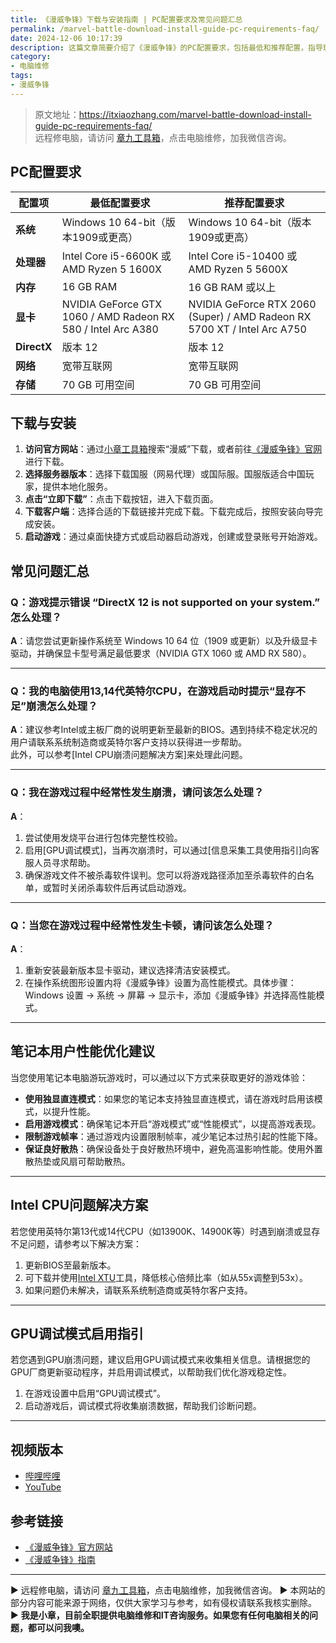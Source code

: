 ```yaml
---
title: 《漫威争锋》下载与安装指南 | PC配置要求及常见问题汇总
permalink: /marvel-battle-download-install-guide-pc-requirements-faq/
date: 2024-12-06 10:17:39
description: 这篇文章简要介绍了《漫威争锋》的PC配置要求，包括最低和推荐配置，指导玩家从官网下载并安装游戏客户端，同时汇总了常见问题解决方案.
category:
- 电脑维修
tags:
- 漫威争锋
---
```


> 原文地址：<https://itxiaozhang.com/marvel-battle-download-install-guide-pc-requirements-faq/>  
> 远程修电脑，请访问 [章九工具箱](https://zhang9.com/)，点击电脑维修，加我微信咨询。 

## PC配置要求

| 配置项       | 最低配置要求                         | 推荐配置要求                         |
|--------------|-------------------------------------|-------------------------------------|
| **系统**   | Windows 10 64-bit（版本1909或更高）  | Windows 10 64-bit（版本1909或更高）  |
| **处理器**     | Intel Core i5-6600K 或 AMD Ryzen 5 1600X | Intel Core i5-10400 或 AMD Ryzen 5 5600X |
| **内存**       | 16 GB RAM                           | 16 GB RAM 或以上                    |
| **显卡**       | NVIDIA GeForce GTX 1060 / AMD Radeon RX 580 / Intel Arc A380 | NVIDIA GeForce RTX 2060 (Super) / AMD Radeon RX 5700 XT / Intel Arc A750 |
| **DirectX**    | 版本 12                              | 版本 12                              |
| **网络**   | 宽带互联网                           | 宽带互联网                           |
| **存储**   | 70 GB 可用空间                       | 70 GB 可用空间                       |

## 下载与安装

1. **访问官方网站**：通过[小章工具箱](https://zhang9.com/)搜索“漫威”下载，或者前往[《漫威争锋》官网](https://marvelrivals.163.com/)进行下载。
2. **选择服务器版本**：选择下载国服（网易代理）或国际服。国服版适合中国玩家，提供本地化服务。
3. **点击“立即下载”**：点击下载按钮，进入下载页面。
4. **下载客户端**：选择合适的下载链接并完成下载。下载完成后，按照安装向导完成安装。
5. **启动游戏**：通过桌面快捷方式或启动器启动游戏，创建或登录账号开始游戏。

## 常见问题汇总

### Q：游戏提示错误 “DirectX 12 is not supported on your system.” 怎么处理？

**A**：请您尝试更新操作系统至 Windows 10 64 位（1909 或更新）以及升级显卡驱动，并确保显卡型号满足最低要求（NVIDIA GTX 1060 或 AMD RX 580）。

---

### Q：我的电脑使用13,14代英特尔CPU，在游戏启动时提示“显存不足”崩溃怎么处理？

**A**：建议参考Intel或主板厂商的说明更新至最新的BIOS。遇到持续不稳定状况的用户请联系系统制造商或英特尔客户支持以获得进一步帮助。  
此外，可以参考[Intel CPU崩溃问题解决方案]来处理此问题。

---

### Q：我在游戏过程中经常性发生崩溃，请问该怎么处理？

**A**：  

1. 尝试使用发烧平台进行包体完整性校验。
2. 启用[GPU调试模式]，当再次崩溃时，可以通过[信息采集工具使用指引]向客服人员寻求帮助。
3. 确保游戏文件不被杀毒软件误判。您可以将游戏路径添加至杀毒软件的白名单，或暂时关闭杀毒软件后再试启动游戏。

---

### Q：当您在游戏过程中经常性发生卡顿，请问该怎么处理？

**A**：  

1. 重新安装最新版本显卡驱动，建议选择清洁安装模式。
2. 在操作系统图形设置内将《漫威争锋》设置为高性能模式。具体步骤：  
   Windows 设置 -> 系统 -> 屏幕 -> 显示卡，添加《漫威争锋》并选择高性能模式。

---

## 笔记本用户性能优化建议

当您使用笔记本电脑游玩游戏时，可以通过以下方式来获取更好的游戏体验：

- **使用独显直连模式**：如果您的笔记本支持独显直连模式，请在游戏时启用该模式，以提升性能。
- **启用游戏模式**：确保笔记本开启“游戏模式”或“性能模式”，以提高游戏表现。
- **限制游戏帧率**：通过游戏内设置限制帧率，减少笔记本过热引起的性能下降。
- **保证良好散热**：确保设备处于良好散热环境中，避免高温影响性能。使用外置散热垫或风扇可帮助散热。

---

## Intel CPU问题解决方案

若您使用英特尔第13代或14代CPU（如13900K、14900K等）时遇到崩溃或显存不足问题，请参考以下解决方案：

1. 更新BIOS至最新版本。
2. 可下载并使用[Intel XTU](https://www.intel.com/content/www/us/en/download/17881/intel-extreme-tuning-utility-intel-xtu.html)工具，降低核心倍频比率（如从55x调整到53x）。
3. 如果问题仍未解决，请联系系统制造商或英特尔客户支持。

---

## GPU调试模式启用指引

若您遇到GPU崩溃问题，建议启用GPU调试模式来收集相关信息。请根据您的GPU厂商更新驱动程序，并启用调试模式，以帮助我们优化游戏稳定性。

1. 在游戏设置中启用“GPU调试模式”。
2. 启动游戏后，调试模式将收集崩溃数据，帮助我们诊断问题。

---

## 视频版本

- [哔哩哔哩](https://space.bilibili.com/3546607630944387)
- [YouTube](https://www.youtube.com/@itxiaozhang)

## 参考链接

- [《漫威争锋》官方网站](https://marvelrivals.163.com/)
- [《漫威争锋》指南](https://marvelrivals.163.com/guide/)

---
▶ 远程修电脑，请访问 [章九工具箱](https://zhang9.com/)，点击电脑维修，加我微信咨询。 
▶ 本网站的部分内容可能来源于网络，仅供大家学习与参考，如有侵权请联系我核实删除。  
▶ **我是小章，目前全职提供电脑维修和IT咨询服务。如果您有任何电脑相关的问题，都可以问我噢。**  
